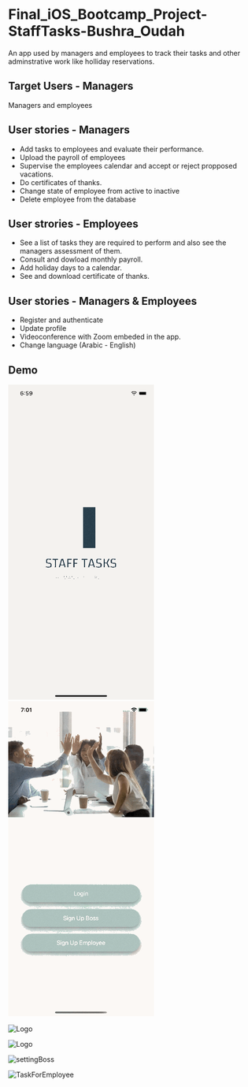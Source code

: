 # Final_iOS_Bootcamp_Project-StaffTasks-Bushra_Oudah
An app used by managers and employees to track their tasks and other adminstrative work like holliday reservations.


## Target Users - Managers
Managers and employees


## User stories - Managers
   - Add tasks to employees and evaluate their performance.
   - Upload the payroll of employees
   - Supervise the employees calendar and accept or reject propposed vacations.
   - Do certificates of thanks.
   - Change state of employee from active to inactive
   - Delete employee from the database


## User strories - Employees
   - See a list of tasks they are required to perform and also see the managers assessment of them.
   - Consult and dowload monthly payroll.
   - Add holiday days to a calendar.
   - See and download certificate of thanks. 


## User stories - Managers & Employees
   - Register and authenticate
   - Update profile
   - Videoconference with Zoom embeded in the app.
   - Change language (Arabic - English)

## Demo
![](StaffTaskBoss.gif)
![](StaffTaskEemployee.gif)

![Logo](https://user-images.githubusercontent.com/91871865/151326411-74a0b4d9-abf8-4f84-bda7-a9a4d981e4e7.png)


![Logo](https://user-images.githubusercontent.com/91871865/151326722-bf3d08b3-b5f7-4f0f-af3f-9f3b8975d3c3.png)

![settingBoss](https://user-images.githubusercontent.com/91871865/151326796-30d9f971-f8cb-4e55-b4d3-d022cd17886f.png)

![TaskForEmployee](https://user-images.githubusercontent.com/91871865/151326827-ed0ba67b-e04c-4cd4-ba7e-004265a92213.png)
